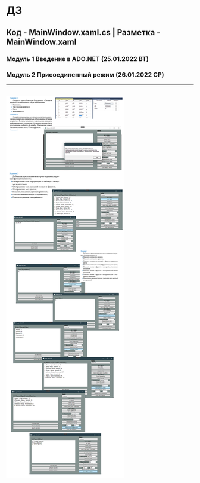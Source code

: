 # ДЗ
## Код - MainWindow.xaml.cs | Разметка - MainWindow.xaml
### Модуль 1 Введение в ADO.NET (25.01.2022 ВТ)
### Модуль 2 Присоединенный режим (26.01.2022 СР)
---
![Демонстрация](https://github.com/dankozz1t/ADO.NET_Study/blob/main/DZ_01_VegetablesAndFruits/DemonstrationsView.png)
---
